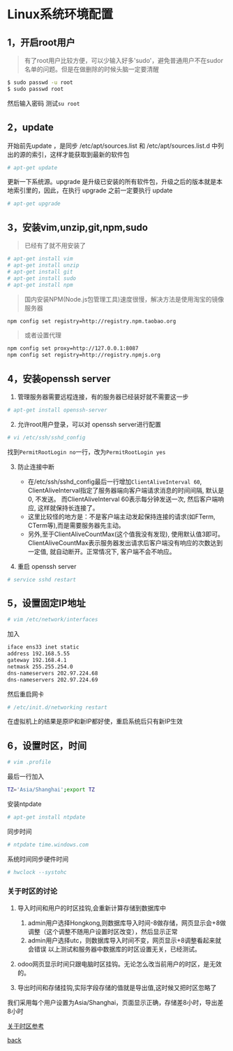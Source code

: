 # Linux系统环境配置

## 1，开启root用户

> 有了root用户比较方便，可以少输入好多'sudo'，避免普通用户不在sudor名单的问题。但是在做删除的时候头脑一定要清醒

```sh
$ sudo passwd -u root
$ sudo passwd root
```

然后输入密码
测试`su root`

## 2，update

开始前先update ，是同步 /etc/apt/sources.list 和 /etc/apt/sources.list.d 中列出的源的索引，这样才能获取到最新的软件包
```sh
# apt-get update
```
更新一下系统源。upgrade 是升级已安装的所有软件包，升级之后的版本就是本地索引里的，因此，在执行 upgrade 之前一定要执行 update
``` sh
# apt-get upgrade
```

## 3，安装vim,unzip,git,npm,sudo

> 已经有了就不用安装了

```sh
# apt-get install vim
# apt-get install unzip
# apt-get install git
# apt-get install sudo
# apt-get install npm
```

> 国内安装NPM(Node.js包管理工具)速度很慢，解决方法是使用淘宝的镜像服务器

```sh
npm config set registry=http://registry.npm.taobao.org
```

> 或者设置代理

```sh
npm config set proxy=http://127.0.0.1:8087
npm config set registry=http://registry.npmjs.org
```


## 4，安装openssh server

1. 管理服务器需要远程连接，有的服务器已经装好就不需要这一步
```sh
# apt-get install openssh-server
```
2. 允许root用户登录，可以对 openssh server进行配置
```sh
# vi /etc/ssh/sshd_config
```
找到`PermitRootLogin no`一行，改为`PermitRootLogin yes`

3. 防止连接中断
	* 在/etc/ssh/sshd_config最后一行增加`ClientAliveInterval 60`, 
ClientAliveInterval指定了服务器端向客户端请求消息的时间间隔, 默认是0, 不发送。
而ClientAliveInterval 60表示每分钟发送一次, 然后客户端响应, 这样就保持长连接了。
	* 这里比较怪的地方是：不是客户端主动发起保持连接的请求(如FTerm, CTerm等),而是需要服务器先主动。
	* 另外,至于ClientAliveCountMax(这个值我没有发现), 使用默认值3即可。ClientAliveCountMax表示服务器发出请求后客户端没有响应的次数达到一定值, 就自动断开。正常情况下, 客户端不会不响应。

4. 重启 openssh server
```sh
# service sshd restart
``` 

## 5，设置固定IP地址

```sh
# vim /etc/network/interfaces
```

加入
```sh
iface ens33 inet static  
address 192.168.5.55
gateway 192.168.4.1
netmask 255.255.254.0
dns-nameservers 202.97.224.68
dns-nameservers 202.97.224.69
```
然后重启网卡
```sh
# /etc/init.d/networking restart 
```
在虚拟机上的结果是原IP和新IP都好使，重启系统后只有新IP生效

## 6，设置时区，时间

```sh
# vim .profile
```
最后一行加入
```sh
TZ='Asia/Shanghai';export TZ
```
安装ntpdate
```sh
# apt-get install ntpdate
```
同步时间
```sh
# ntpdate time.windows.com
```
系统时间同步硬件时间
```sh
# hwclock --systohc
```
### 关于时区的讨论

1. 导入时间和用户的时区挂钩,会重新计算存储到数据库中
    1. admin用户选择Hongkong,则数据库导入时间-8做存储，网页显示会+8做调整（这个调整不随用户设置时区改变），然后显示正常
    1. admin用户选择utc，则数据库导入时间不变，网页显示+8调整看起来就会错误
以上测试和服务器中数据库的时区设置无关，已经测试。

2. odoo网页显示时间只跟电脑时区挂钩。无论怎么改当前用户的时区，是无效的。

3. 导出时间和存储挂钩,实际字段存储的值就是导出值,这时候又把时区忽略了

我们采用每个用户设置为Asia/Shanghai，页面显示正确，存储差8小时，导出差8小时


[关于时区参考](http://os.51cto.com/art/201205/336643.htm)


[back](../)
